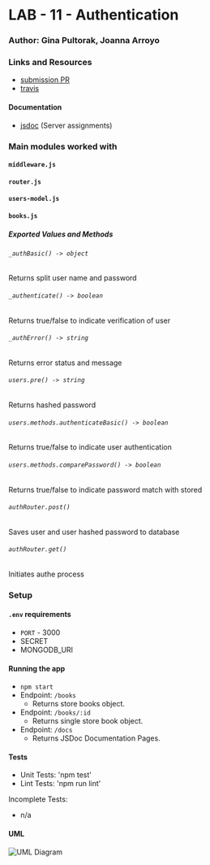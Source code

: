 # LAB - 11 - Authentication

### Author: Gina Pultorak, Joanna Arroyo

### Links and Resources
* [submission PR](https://github.com/ginapult-401-advanced-javascript/lab-11-authentication/pull/8)
* [travis](https://travis-ci.com/ginapult-401-advanced-javascript/lab-11-authentication)

#### Documentation
* [jsdoc](https://lab-11-authentication-gpja.herokuapp.com/docs) (Server assignments)

### Main modules worked with
#### `middleware.js`
#### `router.js`
#### `users-model.js`
#### `books.js`

##### Exported Values and Methods

###### `_authBasic() -> object`
Returns split user name and password
###### `_authenticate() -> boolean`
Returns true/false to indicate verification of user
###### `_authError() -> string`
Returns error status and message
###### `users.pre() -> string`
Returns hashed password
###### `users.methods.authenticateBasic() -> boolean`
Returns true/false to indicate user authentication
###### `users.methods.comparePassword() -> boolean`
Returns true/false to indicate password match with stored
###### `authRouter.post()`
Saves user and user hashed password to database
###### `authRouter.get()`
Initiates authe process

### Setup
#### `.env` requirements
* `PORT` - 3000
* SECRET
* MONGODB_URI

#### Running the app
* `npm start`
* Endpoint: `/books`
  * Returns store books object.
* Endpoint: `/books/:id`
  * Returns single store book object.
* Endpoint: `/docs`
  * Returns JSDoc Documentation Pages.
  
#### Tests
* Unit Tests: 'npm test'
* Lint Tests: 'npm run lint'

Incomplete Tests:
- n/a

#### UML
![UML Diagram](uml.jpg)
